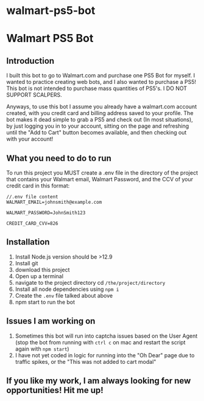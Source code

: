 # walmart-ps5-bot

# Walmart PS5 Bot

## Introduction

I built this bot to go to Walmart.com and purchase one PS5 Bot for myself. I wanted to practice creating web bots, and I also wanted to purchase a PS5! This bot is not intended to purchase mass quantities of PS5's. I DO NOT SUPPORT SCALPERS.

Anyways, to use this bot I assume you already have a walmart.com account created, with you credit card and billing address saved to your profile. The bot makes it dead simple to grab a PS5 and check out (In most situations), by just logging you in to your account, sitting on the page and refreshing until the "Add to Cart" button becomes available, and then checking out with your account!

## What you need to do to run

To run this project you MUST create a .env file in the directory of the project that contains your Walmart email, Walmart Password, and the CCV of your credit card in this format:

```
//.env file content
WALMART_EMAIL=johnsmith@example.com

WALMART_PASSWORD=JohnSmith123

CREDIT_CARD_CVV=826
```

## Installation

1. Install Node.js version should be >12.9
2. Install git
3. download this project
4. Open up a terminal
5. navigate to the project directory cd `/the/project/directory`
6. Install all node dependencies using `npm i`
7. Create the `.env` file talked about above
8. npm start to run the bot

## Issues I am working on

1. Sometimes this bot will run into captcha issues based on the User Agent (stop the bot from running with `ctrl c` on mac and restart the script again with `npm start`)
2. I have not yet coded in logic for running into the "Oh Dear" page due to traffic spikes, or the "This was not added to cart modal"

## If you like my work, I am always looking for new opportunities! Hit me up!

